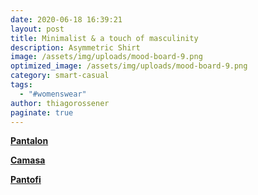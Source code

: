 ```yaml
---
date: 2020-06-18 16:39:21
layout: post
title: Minimalist & a touch of masculinity
description: Asymmetric Shirt
image: /assets/img/uploads/mood-board-9.png
optimized_image: /assets/img/uploads/mood-board-9.png
category: smart-casual
tags:
  - "#womenswear"
author: thiagorossener
paginate: true
---
```

**[Pantalon ](http://bit.do/fF4jH)**

**[Camasa](http://bit.do/fF4jN)**

**[Pantofi](http://bit.do/fF4jR)**